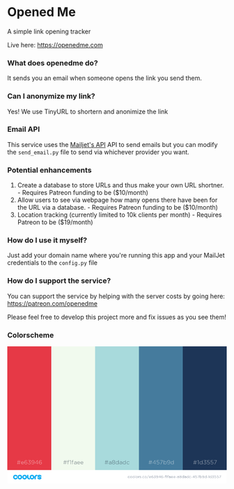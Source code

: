 # Opened Me
A simple link opening tracker

Live here: https://openedme.com

### What does openedme do?
It sends you an email when someone opens the link you send them.

### Can I anonymize my link?
Yes! We use TinyURL to shortern and anonimize the link


### Email API

This service uses the [Mailjet's API](https://mailjet.com "Mailjet's Homepage")
API to send emails but you can modify the ```send_email.py``` file to send via whichever provider you want.


### Potential enhancements

1. Create a database to store URLs and thus make your own URL shortner. - Requires Patreon funding to be ($10/month)
2. Allow users to see via webpage how many opens there have been for the URL via a database. - Requires Patreon funding to be ($10/month)
3. Location tracking (currently limited to 10k clients per month) - Requires Patreon to be ($19/month)

### How do I use it myself?

Just add your domain name where you're running this app and your MailJet credentials to the ```config.py``` file

### How do I support the service?

You can support the service by helping with the server costs by going here:  https://patreon.com/openedme

Please feel free to develop this project more and fix issues as you see them!


### Colorscheme

![Colorscheme](static/images/colorscheme.png)